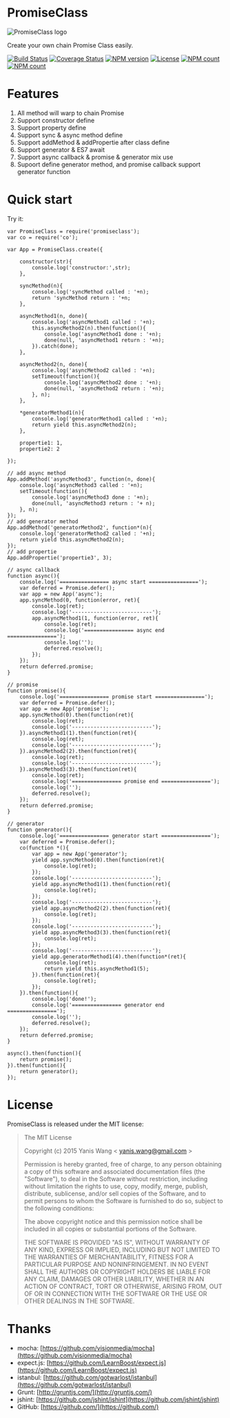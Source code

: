 PromiseClass
=======================

![PromiseClass logo](https://raw.github.com/yaniswang/PromiseClass/master/logo.png)

Create your own chain Promise Class easily.

[![Build Status](https://img.shields.io/travis/yaniswang/PromiseClass.svg)](https://travis-ci.org/yaniswang/PromiseClass)
[![Coverage Status](https://img.shields.io/coveralls/yaniswang/PromiseClass.svg)](https://coveralls.io/github/yaniswang/PromiseClass?branch=master)
[![NPM version](https://img.shields.io/npm/v/promiseclass.svg?style=flat)](https://www.npmjs.com/package/promiseclass)
[![License](https://img.shields.io/npm/l/promiseclass.svg?style=flat)](https://www.npmjs.com/package/promiseclass)
[![NPM count](https://img.shields.io/npm/dm/promiseclass.svg?style=flat)](https://www.npmjs.com/package/promiseclass)
[![NPM count](https://img.shields.io/npm/dt/promiseclass.svg?style=flat)](https://www.npmjs.com/package/promiseclass)

Features
======================

1. All method will warp to chain Promise
2. Support constructor define
3. Support property define
4. Support sync & async method define
5. Support addMethod & addPropertie after class define
6. Support generator & ES7 await
7. Support async callback & promise & generator mix use
8. Supoort define generator method, and promise callback support generator function

Quick start
======================

Try it:

    var PromiseClass = require('promiseclass');
    var co = require('co');

    var App = PromiseClass.create({

        constructor(str){
            console.log('constructor:',str);
        },

        syncMethod(n){
            console.log('syncMethod called : '+n);
            return 'syncMethod return : '+n;
        },

        asyncMethod1(n, done){
            console.log('asyncMethod1 called : '+n);
            this.asyncMethod2(n).then(function(){
                console.log('asyncMethod1 done : '+n);
                done(null, 'asyncMethod1 return : '+n);
            }).catch(done);
        },

        asyncMethod2(n, done){
            console.log('asyncMethod2 called : '+n);
            setTimeout(function(){
                console.log('asyncMethod2 done : '+n);
                done(null, 'asyncMethod2 return : '+n);
            }, n);
        },

        *generatorMethod1(n){
            console.log('generatorMethod1 called : '+n);
            return yield this.asyncMethod2(n);
        },

        propertie1: 1,
        propertie2: 2

    });

    // add async method
    App.addMethod('asyncMethod3', function(n, done){
        console.log('asyncMethod3 called : '+n);
        setTimeout(function(){
            console.log('asyncMethod3 done : '+n);
            done(null, 'asyncMethod3 return : '+ n);
        }, n);
    });
    // add generator method
    App.addMethod('generatorMethod2', function*(n){
        console.log('generatorMethod2 called : '+n);
        return yield this.asyncMethod2(n);
    });
    // add propertie
    App.addPropertie('propertie3', 3);

    // async callback
    function async(){
        console.log('================ async start ================');
        var deferred = Promise.defer();
        var app = new App('async');
        app.syncMethod(0, function(error, ret){
            console.log(ret);
            console.log('--------------------------');
            app.asyncMethod1(1, function(error, ret){
                console.log(ret);
                console.log('================ async end ================');
                console.log('');
                deferred.resolve();
            });
        });
        return deferred.promise;
    }

    // promise
    function promise(){
        console.log('================ promise start ================');
        var deferred = Promise.defer();
        var app = new App('promise');
        app.syncMethod(0).then(function(ret){
            console.log(ret);
            console.log('--------------------------');
        }).asyncMethod1(1).then(function(ret){
            console.log(ret);
            console.log('--------------------------');
        }).asyncMethod2(2).then(function(ret){
            console.log(ret);
            console.log('--------------------------');
        }).asyncMethod3(3).then(function(ret){
            console.log(ret);
            console.log('================ promise end ================');
            console.log('');
            deferred.resolve();
        });
        return deferred.promise;
    }

    // generator
    function generator(){
        console.log('================ generator start ================');
        var deferred = Promise.defer();
        co(function *(){
            var app = new App('generator');
            yield app.syncMethod(0).then(function(ret){
                console.log(ret);
            });
            console.log('--------------------------');
            yield app.asyncMethod1(1).then(function(ret){
                console.log(ret);
            });
            console.log('--------------------------');
            yield app.asyncMethod2(2).then(function(ret){
                console.log(ret);
            });
            console.log('--------------------------');
            yield app.asyncMethod3(3).then(function(ret){
                console.log(ret);
            });
            console.log('--------------------------');
            yield app.generatorMethod1(4).then(function*(ret){
                console.log(ret);
                return yield this.asyncMethod1(5);
            }).then(function(ret){
                console.log(ret);
            });
        }).then(function(){
            console.log('done!');
            console.log('================ generator end ================');
            console.log('');
            deferred.resolve();
        });
        return deferred.promise;
    }

    async().then(function(){
        return promise();
    }).then(function(){
        return generator();
    });




License
================

PromiseClass is released under the MIT license:

> The MIT License
>
> Copyright (c) 2015 Yanis Wang \< yanis.wang@gmail.com \>
>
> Permission is hereby granted, free of charge, to any person obtaining a copy
> of this software and associated documentation files (the "Software"), to deal
> in the Software without restriction, including without limitation the rights
> to use, copy, modify, merge, publish, distribute, sublicense, and/or sell
> copies of the Software, and to permit persons to whom the Software is
> furnished to do so, subject to the following conditions:
>
> The above copyright notice and this permission notice shall be included in
> all copies or substantial portions of the Software.
>
> THE SOFTWARE IS PROVIDED "AS IS", WITHOUT WARRANTY OF ANY KIND, EXPRESS OR
> IMPLIED, INCLUDING BUT NOT LIMITED TO THE WARRANTIES OF MERCHANTABILITY,
> FITNESS FOR A PARTICULAR PURPOSE AND NONINFRINGEMENT. IN NO EVENT SHALL THE
> AUTHORS OR COPYRIGHT HOLDERS BE LIABLE FOR ANY CLAIM, DAMAGES OR OTHER
> LIABILITY, WHETHER IN AN ACTION OF CONTRACT, TORT OR OTHERWISE, ARISING FROM,
> OUT OF OR IN CONNECTION WITH THE SOFTWARE OR THE USE OR OTHER DEALINGS IN
> THE SOFTWARE.

Thanks
================

* mocha: [https://github.com/visionmedia/mocha](https://github.com/visionmedia/mocha)
* expect.js: [https://github.com/LearnBoost/expect.js](https://github.com/LearnBoost/expect.js)
* istanbul: [https://github.com/gotwarlost/istanbul](https://github.com/gotwarlost/istanbul)
* Grunt: [http://gruntjs.com/](http://gruntjs.com/)
* jshint: [https://github.com/jshint/jshint](https://github.com/jshint/jshint)
* GitHub: [https://github.com/](https://github.com/)
